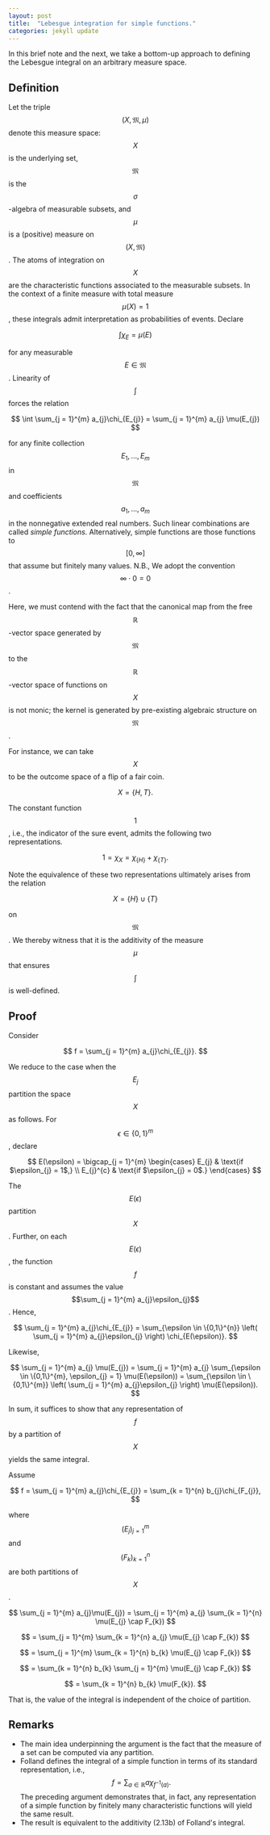 ```yaml
---
layout: post
title:  "Lebesgue integration for simple functions."
categories: jekyll update
---
```

<script src="https://cdnjs.cloudflare.com/ajax/libs/mathjax/2.7.0/MathJax.js?config=TeX-AMS-MML_HTMLorMML" type="text/javascript"></script>

In this brief note and the next, we take a bottom-up approach to defining the Lebesgue integral on an arbitrary measure space.

## Definition

Let the triple $$(X,\mathfrak{M},\mu)$$ denote this measure space: $$X$$ is the underlying set, $$\mathfrak{M}$$ is the $$\sigma$$-algebra of measurable subsets, and $$\mu$$ is a (positive) measure on $$(X,\mathfrak{M})$$.
The atoms of integration on $$X$$ are the characteristic functions associated to the measurable subsets.
In the context of a finite measure with total measure $$\mu(X) = 1$$, these integrals admit interpretation as probabilities of events.
Declare

$$ \int \chi_{E} = \mu(E) $$

for any measurable $$E \in \mathfrak{M}$$. Linearity of $$\int$$ forces the relation

$$ \int \sum_{j = 1}^{m} a_{j}\chi_{E_{j}} = \sum_{j = 1}^{m} a_{j} \mu(E_{j}) $$

for any finite collection $$E_{1},\dots,E_{m}$$ in $$\mathfrak{M}$$ and coefficients $$a_{1},\dots,a_{m}$$ in the nonnegative extended real numbers.
Such linear combinations are called _simple functions_.
Alternatively, simple functions are those functions to $$[0,\infty]$$ that assume but finitely many values.
N.B., We adopt the convention $$\infty \cdot 0 = 0$$.

Here, we must contend with the fact that the canonical map from the free $$\mathbb{R}$$-vector space generated by $$\mathfrak{M}$$ to the $$\mathbb{R}$$-vector space of functions on $$X$$ is not monic; the kernel is generated by pre-existing algebraic structure on $$\mathfrak{M}$$.

For instance, we can take $$X$$ to be the outcome space of a flip of a fair coin.

$$ X = \{H,T\}. $$

The constant function $$1$$, i.e., the indicator of the sure event, admits the following two representations.

$$ 1 = \chi_{X} = \chi_{\{H\}} + \chi_{\{T\}}. $$

Note the equivalence of these two representations ultimately arises from the relation

$$ X = \{H\} \cup \{T\} $$

on $$\mathfrak{M}$$. We thereby witness that it is the additivity of the measure $$\mu$$ that ensures $$\int$$ is well-defined.

## Proof

Consider

$$ f = \sum_{j = 1}^{m} a_{j}\chi_{E_{j}}. $$

We reduce to the case when the $$E_{j}$$ partition the space $$X$$ as follows. For $$\epsilon \in \{0,1\}^{m}$$, declare

$$ E(\epsilon) = \bigcap_{j = 1}^{m} \begin{cases} E_{j} & \text{if $\epsilon_{j} = 1$,} \\ E_{j}^{c} & \text{if $\epsilon_{j} = 0$.} \end{cases} $$

The $$E(\epsilon)$$ partition $$X$$. Further, on each $$E(\epsilon)$$, the function $$f$$ is constant and assumes the value $$\sum_{j = 1}^{m} a_{j}\epsilon_{j}$$.
Hence,

$$ \sum_{j = 1}^{m} a_{j}\chi_{E_{j}} = \sum_{\epsilon \in \{0,1\}^{n}} \left( \sum_{j = 1}^{m} a_{j}\epsilon_{j} \right) \chi_{E(\epsilon)}. $$

Likewise,

$$ \sum_{j = 1}^{m} a_{j} \mu(E_{j}) = \sum_{j = 1}^{m} a_{j} \sum_{\epsilon \in \{0,1\}^{m}, \epsilon_{j} = 1} \mu(E(\epsilon)) = \sum_{\epsilon \in \{0,1\}^{m}} \left( \sum_{j = 1}^{m} a_{j}\epsilon_{j} \right) \mu(E(\epsilon)). $$

In sum, it suffices to show that any representation of $$f$$ by a partition of $$X$$ yields the same integral.

Assume

$$ f = \sum_{j = 1}^{m} a_{j}\chi_{E_{j}} = \sum_{k = 1}^{n} b_{j}\chi_{F_{j}}, $$

where $$(E_{j})_{j = 1}^{m}$$ and $$(F_{k})_{k = 1}^{n}$$ are both partitions of $$X$$.

$$ \sum_{j = 1}^{m} a_{j}\mu(E_{j}) = \sum_{j = 1}^{m} a_{j} \sum_{k = 1}^{n} \mu(E_{j} \cap F_{k}) $$

$$ = \sum_{j = 1}^{m} \sum_{k = 1}^{n} a_{j} \mu(E_{j} \cap F_{k}) $$

$$ = \sum_{j = 1}^{m} \sum_{k = 1}^{n} b_{k} \mu(E_{j} \cap F_{k}) $$

$$ = \sum_{k = 1}^{n} b_{k} \sum_{j = 1}^{m} \mu(E_{j} \cap F_{k}) $$

$$ = \sum_{k = 1}^{n} b_{k} \mu(F_{k}). $$

That is, the value of the integral is independent of the choice of partition. 
$$\tag*{$\blacksquare$}$$

## Remarks

- The main idea underpinning the argument is the fact that the measure of a set can be computed via any partition.
- Folland defines the integral of a simple function in terms of its standard representation, i.e.,
$$ f = \sum_{a \in \mathbb{R}} a \chi_{f^{-1}(a)}. $$
The preceding argument demonstrates that, in fact, any representation of a simple function by finitely many characteristic functions will yield the same result.
- The result is equivalent to the additivity (2.13b) of Folland's integral.
